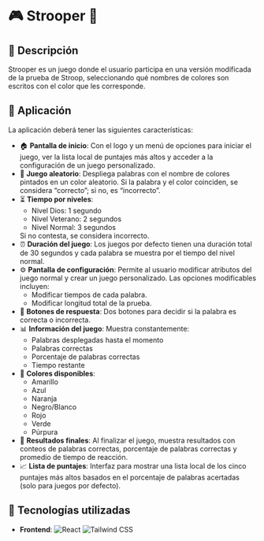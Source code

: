 <h1>🎮 Strooper 🌈</h1>

<h2>📝 Descripción</h2>
<p>Strooper es un juego donde el usuario participa en una versión modificada de la prueba de Stroop, seleccionando qué nombres de colores son escritos con el color que les corresponde.</p>

<h2>📱 Aplicación</h2>
<p>La aplicación deberá tener las siguientes características:</p>
<ul>
  <li>🏠 <strong>Pantalla de inicio</strong>: Con el logo y un menú de opciones para iniciar el juego, ver la lista local de puntajes más altos y acceder a la configuración de un juego personalizado.</li>
  <li>🎲 <strong>Juego aleatorio</strong>: Despliega palabras con el nombre de colores pintados en un color aleatorio. Si la palabra y el color coinciden, se considera “correcto”; si no, es “incorrecto”.</li>
  <li>⏳ <strong>Tiempo por niveles</strong>: 
    <ul>
      <li>Nivel Dios: 1 segundo</li>
      <li>Nivel Veterano: 2 segundos</li>
      <li>Nivel Normal: 3 segundos</li>
    </ul>
    Si no contesta, se considera incorrecto.</li>
  <li>⏰ <strong>Duración del juego</strong>: Los juegos por defecto tienen una duración total de 30 segundos y cada palabra se muestra por el tiempo del nivel normal.</li>
  <li>⚙️ <strong>Pantalla de configuración</strong>: Permite al usuario modificar atributos del juego normal y crear un juego personalizado. Las opciones modificables incluyen:
    <ul>
      <li>Modificar tiempos de cada palabra.</li>
      <li>Modificar longitud total de la prueba.</li>
    </ul>
  </li>
  <li>🔘 <strong>Botones de respuesta</strong>: Dos botones para decidir si la palabra es correcta o incorrecta.</li>
  <li>📊 <strong>Información del juego</strong>: Muestra constantemente:
    <ul>
      <li>Palabras desplegadas hasta el momento</li>
      <li>Palabras correctas</li>
      <li>Porcentaje de palabras correctas</li>
      <li>Tiempo restante</li>
    </ul>
  </li>
  <li>🎨 <strong>Colores disponibles</strong>: 
    <ul>
      <li>Amarillo</li>
      <li>Azul</li>
      <li>Naranja</li>
      <li>Negro/Blanco</li>
      <li>Rojo</li>
      <li>Verde</li>
      <li>Púrpura</li>
    </ul>
  </li>
  <li>🏁 <strong>Resultados finales</strong>: Al finalizar el juego, muestra resultados con conteos de palabras correctas, porcentaje de palabras correctas y promedio de tiempo de reacción.</li>
  <li>📈 <strong>Lista de puntajes</strong>: Interfaz para mostrar una lista local de los cinco puntajes más altos basados en el porcentaje de palabras acertadas (solo para juegos por defecto).</li>
</ul>

<h2>🚀 Tecnologías utilizadas</h2>

<ul>
  <li><strong>Frontend</strong>:
    <img src="https://img.shields.io/badge/React-61DAFB?style=flat-square&logo=react&logoColor=white" alt="React" />
    <img src="https://img.shields.io/badge/TailwindCSS-06B6D4?style=flat-square&logo=tailwind-css&logoColor=white" alt="Tailwind CSS" />
  </li>
</ul>
